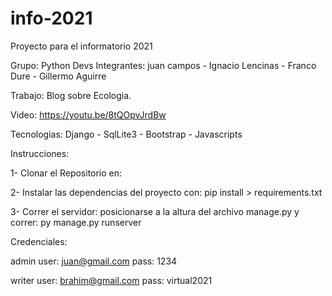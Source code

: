 # info-2021
Proyecto para el informatorio 2021

Grupo: Python Devs
Integrantes: juan campos - Ignacio Lencinas - Franco Dure - Gillermo Aguirre

Trabajo: Blog sobre Ecologia.

Video: https://youtu.be/8tQOpvJrdBw

Tecnologias: Django - SqlLite3 - Bootstrap - Javascripts



Instrucciones:

1- Clonar el Repositorio en: 

2- Instalar las dependencias del proyecto con: pip install > requirements.txt

3- Correr el servidor: posicionarse a la altura del archivo manage.py y correr: py manage.py runserver

Credenciales:

admin
user: juan@gmail.com
pass: 1234

writer
user: brahim@gmail.com
pass: virtual2021





